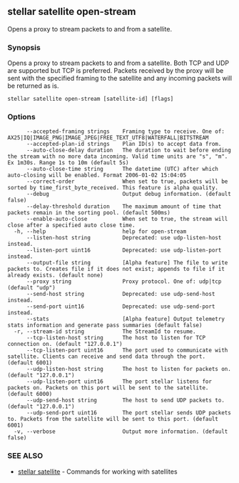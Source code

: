 ## stellar satellite open-stream

Opens a proxy to stream packets to and from a satellite.

### Synopsis

Opens a proxy to stream packets to and from a satellite. Both TCP and UDP are supported but
TCP is preferred. Packets received by the proxy will be sent with the specified framing to
the satellite and any incoming packets will be returned as is.

```
stellar satellite open-stream [satellite-id] [flags]
```

### Options

```
      --accepted-framing strings    Framing type to receive. One of: AX25|IQ|IMAGE_PNG|IMAGE_JPEG|FREE_TEXT_UTF8|WATERFALL|BITSTREAM
      --accepted-plan-id strings    Plan ID(s) to accept data from.
      --auto-close-delay duration   The duration to wait before ending the stream with no more data incoming. Valid time units are "s", "m". Ex 1m30s. Range 1s to 10m (default 5s)
      --auto-close-time string      The datetime (UTC) after which auto-closing will be enabled. Format 2006-01-02 15:04:05
      --correct-order               When set to true, packets will be sorted by time_first_byte_received. This feature is alpha quality.
      --debug                       Output debug information. (default false)
      --delay-threshold duration    The maximum amount of time that packets remain in the sorting pool. (default 500ms)
      --enable-auto-close           When set to true, the stream will close after a specified auto close time.
  -h, --help                        help for open-stream
      --listen-host string          Deprecated: use udp-listen-host instead.
      --listen-port uint16          Deprecated: use udp-listen-port instead.
      --output-file string          [Alpha feature] The file to write packets to. Creates file if it does not exist; appends to file if it already exists. (default none)
      --proxy string                Proxy protocol. One of: udp|tcp (default "udp")
      --send-host string            Deprecated: use udp-send-host instead.
      --send-port uint16            Deprecated: use udp-send-port instead.
      --stats                       [Alpha feature] Output telemetry stats information and generate pass summaries (default false)
  -r, --stream-id string            The StreamId to resume.
      --tcp-listen-host string      The host to listen for TCP connection on. (default "127.0.0.1")
      --tcp-listen-port uint16      The port used to communicate with satellite. Clients can receive and send data through the port. (default 6001)
      --udp-listen-host string      The host to listen for packets on. (default "127.0.0.1")
      --udp-listen-port uint16      The port stellar listens for packets on. Packets on this port will be sent to the satellite. (default 6000)
      --udp-send-host string        The host to send UDP packets to. (default "127.0.0.1")
      --udp-send-port uint16        The port stellar sends UDP packets to. Packets from the satellite will be sent to this port. (default 6001)
  -v, --verbose                     Output more information. (default false)
```

### SEE ALSO

* [stellar satellite](stellar_satellite.md)	 - Commands for working with satellites

